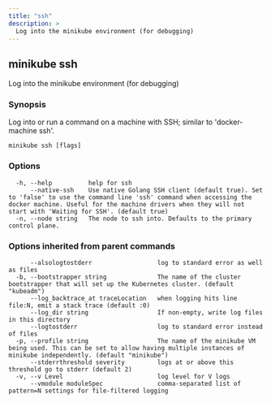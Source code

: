 ```yaml
---
title: "ssh"
description: >
  Log into the minikube environment (for debugging)
---
```



## minikube ssh

Log into the minikube environment (for debugging)

### Synopsis

Log into or run a command on a machine with SSH; similar to 'docker-machine ssh'.

```
minikube ssh [flags]
```

### Options

```
  -h, --help          help for ssh
      --native-ssh    Use native Golang SSH client (default true). Set to 'false' to use the command line 'ssh' command when accessing the docker machine. Useful for the machine drivers when they will not start with 'Waiting for SSH'. (default true)
  -n, --node string   The node to ssh into. Defaults to the primary control plane.
```

### Options inherited from parent commands

```
      --alsologtostderr                  log to standard error as well as files
  -b, --bootstrapper string              The name of the cluster bootstrapper that will set up the Kubernetes cluster. (default "kubeadm")
      --log_backtrace_at traceLocation   when logging hits line file:N, emit a stack trace (default :0)
      --log_dir string                   If non-empty, write log files in this directory
      --logtostderr                      log to standard error instead of files
  -p, --profile string                   The name of the minikube VM being used. This can be set to allow having multiple instances of minikube independently. (default "minikube")
      --stderrthreshold severity         logs at or above this threshold go to stderr (default 2)
  -v, --v Level                          log level for V logs
      --vmodule moduleSpec               comma-separated list of pattern=N settings for file-filtered logging
```

